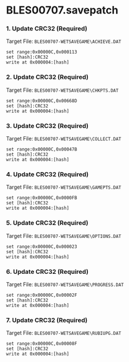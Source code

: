 # BLES00707.savepatch

### 1. Update CRC32 (Required)

Target File: `BLES00707-WETSAVEGAME\ACHIEVE.DAT`

```
set range:0x00000C,0x000113
set [hash]:CRC32
write at 0x000004:[hash]
```

### 2. Update CRC32 (Required)

Target File: `BLES00707-WETSAVEGAME\CHKPTS.DAT`

```
set range:0x00000C,0x00668D
set [hash]:CRC32
write at 0x000004:[hash]
```

### 3. Update CRC32 (Required)

Target File: `BLES00707-WETSAVEGAME\COLLECT.DAT`

```
set range:0x00000C,0x00047B
set [hash]:CRC32
write at 0x000004:[hash]
```

### 4. Update CRC32 (Required)

Target File: `BLES00707-WETSAVEGAME\GAMEPTS.DAT`

```
set range:0x00000C,0x0000FB
set [hash]:CRC32
write at 0x000004:[hash]
```

### 5. Update CRC32 (Required)

Target File: `BLES00707-WETSAVEGAME\OPTIONS.DAT`

```
set range:0x00000C,0x000023
set [hash]:CRC32
write at 0x000004:[hash]
```

### 6. Update CRC32 (Required)

Target File: `BLES00707-WETSAVEGAME\PROGRESS.DAT`

```
set range:0x00000C,0x00002F
set [hash]:CRC32
write at 0x000004:[hash]
```

### 7. Update CRC32 (Required)

Target File: `BLES00707-WETSAVEGAME\RUBIUPG.DAT`

```
set range:0x00000C,0x00008F
set [hash]:CRC32
write at 0x000004:[hash]
```

